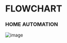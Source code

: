 # FLOWCHART 
### HOME AUTOMATION

![image](https://user-images.githubusercontent.com/101448322/164387457-bd79fccd-2a61-43ac-9881-376a637437d9.png)
